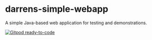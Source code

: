 # darrens-simple-webapp

A simple Java-based web application for testing and demonstrations.

[![Gitpod ready-to-code](https://img.shields.io/badge/Gitpod-ready--to--code-blue?logo=gitpod)](https://gitpod.io/#https://github.com/gitpod-io/darrens-simple-webapp)
